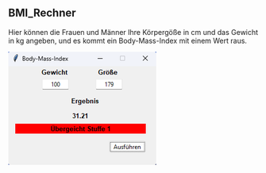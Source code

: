 ## BMI_Rechner
Hier können die Frauen und Männer Ihre Körpergöße in cm und das Gewicht in kg angeben, und es kommt ein Body-Mass-Index mit einem Wert raus.

![Body_Mass_Index_Desktop.png](Body_Mass_Index_Desktop.png)
